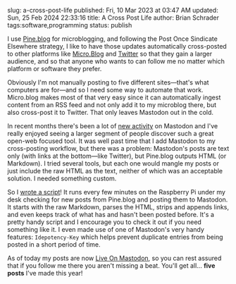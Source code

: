 slug: a-cross-post-life
published: Fri, 10 Mar 2023 at 03:47 AM
updated: Sun, 25 Feb 2024 22:33:16 
title: A Cross Post Life
author: Brian Schrader
tags:software,programming
status: publish

I use [Pine.blog][2] for microblogging, and following the Post Once Sindicate Elsewhere strategy, I like to have those updates automatically cross-posted to other platforms like [Micro.Blog][3] and [Twitter][4] so that they gain a larger audience, and so that anyone who wants to can follow me no matter which platform or software they prefer.

Obviously I'm not manually posting to five different sites&mdash;that's what computers are for&mdash;and so I need some way to automate that work. Micro.blog makes most of that very easy since it can automatically ingest content from an RSS feed and not only add it to my microblog there, but also cross-post it to Twitter. That only leaves Mastodon out in the cold.

In recent months there's been a lot of [new activity][6] on Mastodon and I've really enjoyed seeing a larger segment of people discover such a great open-web focused tool. It was well past time that I add Mastodon to my cross-posting workflow, but there was a problem: Mastodon's posts are text only (with links at the bottom&mdash;like Twitter), but Pine.blog outputs HTML (or Markdown). I tried several tools, but each one would mangle my posts or just include the raw HTML as the text, neither of which was an acceptable solution. I needed something custom.

So I [wrote a script][1]! It runs every few minutes on the Raspberry Pi under my desk checking for new posts from Pine.blog and posting them to Mastodon. It starts with the raw Markdown, parses the HTML, strips and appends links, and even keeps track of what has and hasn't been posted before. It's a pretty handy script and I encourage you to check it out if you need something like it. I even made use of one of Mastodon's very handy features: `Idepotency-Key` which helps prevent duplicate entries from being posted in a short period of time.

As of today my posts are now [Live On Mastodon][3], so you can rest assured that if you follow me there you aren't missing a beat. You'll get all... **five posts** I've made this year!

[1]: https://gist.github.com/Sonictherocketman/7951ec710b7be1f675e2e95cbcc5220e
[2]: https://pine.blog/
[3]: https://micro.blog/sonicrocketman
[4]: http://twitter.com/sonicrocketman
[5]: http://mastodon.social/@sonicrocketman
[6]: /archive/on-the-web-the-best-outcome-is-email/
